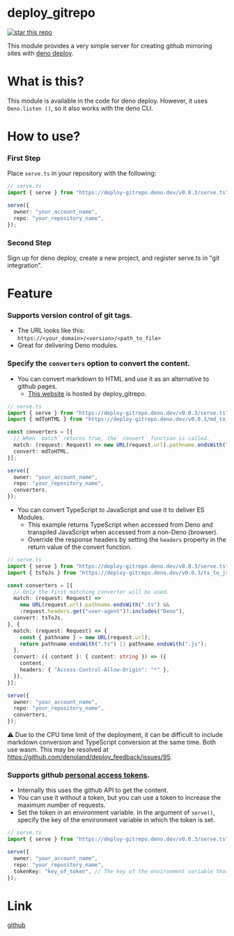 # deploy_gitrepo

[![star this repo](https://img.shields.io/github/stars/ayame113/deploy_gitrepo?style=social)](https://github.com/ayame113/deploy_gitrepo)

This module provides a very simple server for creating github mirroring sites
with [deno deploy](https://deno.com/deploy).

# What is this?

This module is available in the code for deno deploy. However, it uses
`Deno.listen ()`, so it also works with the deno CLI.

# How to use?

### First Step

Place `serve.ts` in your repository with the following:

```ts
// serve.ts
import { serve } from "https://deploy-gitrepo.deno.dev/v0.0.3/serve.ts";

serve({
  owner: "your_account_name",
  repo: "your_repository_name",
});
```

### Second Step

Sign up for deno deploy, create a new project, and register serve.ts in "git
integration".

# Feature

### Supports version control of git tags.

- The URL looks like this: `https://<your_domain>/<version>/<path_to_file>`
- Great for delivering Deno modules.

### Specify the `converters` option to convert the content.

- You can convert markdown to HTML and use it as an alternative to github pages.
  - [This website](https://deploy-gitrepo.deno.dev/v0.0.3/README.md) is hosted
    by deploy_gitrepo.

```ts
// serve.ts
import { serve } from "https://deploy-gitrepo.deno.dev/v0.0.3/serve.ts";
import { mdToHTML } from "https://deploy-gitrepo.deno.dev/v0.0.3/md_to_html.ts";

const converters = [{
  // When `match` returns true, the` convert` function is called.
  match: (request: Request) => new URL(request.url).pathname.endsWith(".md"),
  convert: mdToHTML,
}];

serve({
  owner: "your_account_name",
  repo: "your_repository_name",
  converters,
});
```

- You can convert TypeScript to JavaScript and use it to deliver ES Modules.
  - This example returns TypeScript when accessed from Deno and transpiled
    JavaScript when accessed from a non-Deno (browser).
  - Override the response headers by setting the `headers` property in the
    return value of the convert function.

```ts
// serve.ts
import { serve } from "https://deploy-gitrepo.deno.dev/v0.0.3/serve.ts";
import { tsToJs } from "https://deploy-gitrepo.deno.dev/v0.0.3/ts_to_js.ts";

const converters = [{
  // Only the first matching converter will be used.
  match: (request: Request) =>
    new URL(request.url).pathname.endsWith(".ts") &&
    !request.headers.get("user-agent")?.includes("Deno"),
  convert: tsToJs,
}, {
  match: (request: Request) => {
    const { pathname } = new URL(request.url);
    return pathname.endsWith(".ts") || pathname.endsWith(".js");
  },
  convert: ({ content }: { content: string }) => ({
    content,
    headers: { "Access-Control-Allow-Origin": "*" },
  }),
}];

serve({
  owner: "your_account_name",
  repo: "your_repository_name",
  converters,
});
```

⚠️ Due to the CPU time limit of the deployment, it can be difficult to include
markdown conversion and TypeScript conversion at the same time. Both use wasm.
This may be resolved at https://github.com/denoland/deploy_feedback/issues/95.

### Supports github [personal access tokens](https://docs.github.com/ja/rest/guides/getting-started-with-the-rest-api#authentication).

- Internally this uses the github API to get the content.
- You can use it without a token, but you can use a token to increase the
  maximum number of requests.
- Set the token in an environment variable. In the argument of `serve()`,
  specify the key of the environment variable in which the token is set.

```ts
// serve.ts
import { serve } from "https://deploy-gitrepo.deno.dev/v0.0.3/serve.ts";

serve({
  owner: "your_account_name",
  repo: "your_repository_name",
  tokenKey: "key_of_token", // The key of the environment variable that stores the personal access token of github. (in short, `Deno.env.get("key_of_token")==="<your_token>"`)
});
```

# Link

[github](https://github.com/ayame113/deploy_gitrepo)
